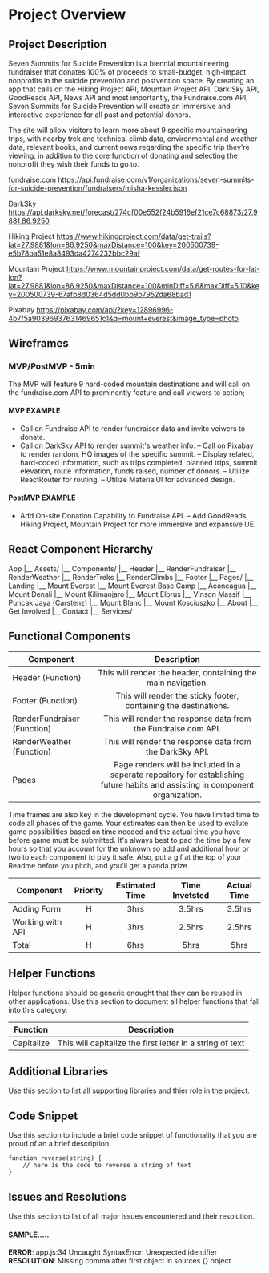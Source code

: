 # Project Overview

## Project Description

Seven Summits for Suicide Prevention is a biennial mountaineering fundraiser that donates 100% of proceeds to small-budget, high-impact nonprofits in the suicide prevention and postvention space. By creating an app that calls on the Hiking Project API, Mountain Project API, Dark Sky API, GoodReads API, News API and most importantly, the Fundraise.com API, Seven Summits for Suicide Prevention will create an immersive and interactive experience for all past and potential donors.

The site will allow visitors to learn more about 9 specific mountaineering trips, with nearby trek and technical climb data, environmental and weather data, relevant books, and current news regarding the specific trip they're viewing, in addition to the core function of donating and selecting the nonprofit they wish their funds to go to.


fundraise.com https://api.fundraise.com/v1/organizations/seven-summits-for-suicide-prevention/fundraisers/misha-kessler.json

DarkSky https://api.darksky.net/forecast/274cf00e552f24b5916ef21ce7c68873/27.9881,86.9250

Hiking Project https://www.hikingproject.com/data/get-trails?lat=27.9881&lon=86.9250&maxDistance=100&key=200500739-e5b78ba51e8a8493da4274232bbc29af

Mountain Project https://www.mountainproject.com/data/get-routes-for-lat-lon?lat=27.9881&lon=86.9250&maxDistance=100&minDiff=5.6&maxDiff=5.10&key=200500739-67afb8d0364d5dd0bb9b7952da68bad1

Pixabay https://pixabay.com/api/?key=12896996-4b7f5a90396937631469651c1&q=mount+everest&image_type=photo

## Wireframes


### MVP/PostMVP - 5min

The MVP will feature 9 hard-coded mountain destinations and will call on the fundraise.com API to prominently feature and call viewers to action; 

#### MVP EXAMPLE
- Call on Fundraise API to render fundraiser data and invite veiwers to donate.
- Call on DarkSky API to render summit's weather info.
– Call on Pixabay to render random, HQ images of the specific summit.
– Display related, hard-coded information, such as trips completed, planned trips, summit elevation, route information, funds raised, number of donors.
– Utilize ReactRouter for routing.
– Utilize MaterialUI for advanced design.

#### PostMVP EXAMPLE

- Add On-site Donation Capability to Fundraise API. 
– Add GoodReads, Hiking Project, Mountain Project for more immersive and expansive UE.

## React Component Hierarchy

App
|__ Assets/
|__ Components/
      |__ Header
      |__ RenderFundraiser
      |__ RenderWeather
      |__ RenderTreks
      |__ RenderClimbs
      |__ Footer
|__ Pages/
      |__ Landing
            |__ Mount Everest
            |__ Mount Everest Base Camp
            |__ Aconcagua
            |__ Mount Denali
            |__ Mount Kilimanjaro
            |__ Mount Elbrus
            |__ Vinson Massif
            |__ Puncak Jaya (Carstenz)
            |__ Mount Blanc
            |__ Mount Kosciuszko
      |__ About
            |__ Get Involved
      |__ Contact
|__ Services/


## Functional Components

| Component | Description | 
| --- | :---: |  
| Header (Function) | This will render the header, containing the main navigation. | 
| Footer (Function) | This will render the sticky footer, containing the destinations. | 
| RenderFundraiser (Function) | This will render the response data from the Fundraise.com API. | 
| RenderWeather (Function) | This will render the response data from the DarkSky API. |
| Pages | Page renders will be included in a seperate repository for establishing future habits and assisting in component organization. | 


Time frames are also key in the development cycle.  You have limited time to code all phases of the game.  Your estimates can then be used to evalute game possibilities based on time needed and the actual time you have before game must be submitted. It's always best to pad the time by a few hours so that you account for the unknown so add and additional hour or two to each component to play it safe. Also, put a gif at the top of your Readme before you pitch, and you'll get a panda prize.

| Component | Priority | Estimated Time | Time Invetsted | Actual Time |
| --- | :---: |  :---: | :---: | :---: |
| Adding Form | H | 3hrs| 3.5hrs | 3.5hrs |
| Working with API | H | 3hrs| 2.5hrs | 2.5hrs |
| Total | H | 6hrs| 5hrs | 5hrs |

## Helper Functions
Helper functions should be generic enought that they can be reused in other applications. Use this section to document all helper functions that fall into this category.

| Function | Description | 
| --- | :---: |  
| Capitalize | This will capitalize the first letter in a string of text | 

## Additional Libraries
 Use this section to list all supporting libraries and thier role in the project. 

## Code Snippet

Use this section to include a brief code snippet of functionality that you are proud of an a brief description  

```
function reverse(string) {
	// here is the code to reverse a string of text
}
```

## Issues and Resolutions
 Use this section to list of all major issues encountered and their resolution.

#### SAMPLE.....
**ERROR**: app.js:34 Uncaught SyntaxError: Unexpected identifier                                
**RESOLUTION**: Missing comma after first object in sources {} object